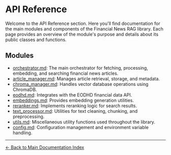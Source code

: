 # API Reference

Welcome to the API Reference section. Here you'll find documentation for the main modules and components of the Financial News RAG library. Each page provides an overview of the module's purpose and details about its public classes and functions.

## Modules

- [orchestrator.md](orchestrator.md): The main orchestrator for fetching, processing, embedding, and searching financial news articles.
- [article_manager.md](article_manager.md): Manages article retrieval, storage, and metadata.
- [chroma_manager.md](chroma_manager.md): Handles vector database operations using ChromaDB.
- [eodhd.md](eodhd.md): Integrates with the EODHD financial data API.
- [embeddings.md](embeddings.md): Provides embedding generation utilities.
- [reranker.md](reranker.md): Implements reranking logic for search results.
- [text_processor.md](text_processor.md): Utilities for text cleaning, chunking, and preprocessing.
- [utils.md](utils.md): Miscellaneous utility functions used throughout the library.
- [config.md](config.md): Configuration management and environment variable handling.

---

[← Back to Main Documentation Index](../index.md)
